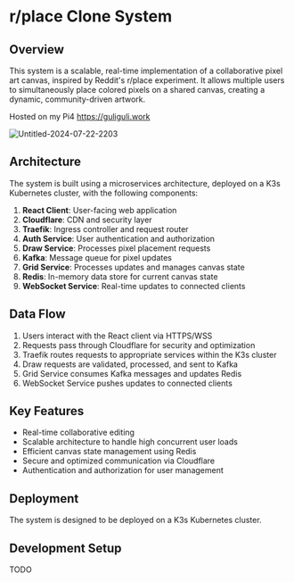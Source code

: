 # r/place Clone System

## Overview

This system is a scalable, real-time implementation of a collaborative pixel art canvas, inspired by Reddit's r/place experiment. It allows multiple users to simultaneously place colored pixels on a shared canvas, creating a dynamic, community-driven artwork.

Hosted on my Pi4 https://guliguli.work

![Untitled-2024-07-22-2203](https://github.com/user-attachments/assets/4aa36f43-9dc0-4e7d-86ce-7d9183ff74f5)


## Architecture

The system is built using a microservices architecture, deployed on a K3s Kubernetes cluster, with the following components:

1. **React Client**: User-facing web application
2. **Cloudflare**: CDN and security layer
3. **Traefik**: Ingress controller and request router
4. **Auth Service**: User authentication and authorization
5. **Draw Service**: Processes pixel placement requests
6. **Kafka**: Message queue for pixel updates
7. **Grid Service**: Processes updates and manages canvas state
8. **Redis**: In-memory data store for current canvas state
9. **WebSocket Service**: Real-time updates to connected clients

## Data Flow

1. Users interact with the React client via HTTPS/WSS
2. Requests pass through Cloudflare for security and optimization
3. Traefik routes requests to appropriate services within the K3s cluster
4. Draw requests are validated, processed, and sent to Kafka
5. Grid Service consumes Kafka messages and updates Redis
6. WebSocket Service pushes updates to connected clients

## Key Features

- Real-time collaborative editing
- Scalable architecture to handle high concurrent user loads
- Efficient canvas state management using Redis
- Secure and optimized communication via Cloudflare
- Authentication and authorization for user management

## Deployment

The system is designed to be deployed on a K3s Kubernetes cluster.

## Development Setup

TODO
